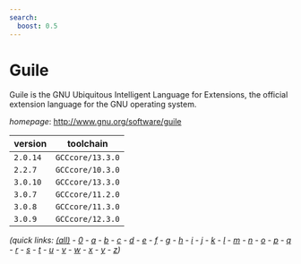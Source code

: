 ```yaml
---
search:
  boost: 0.5
---
```

# Guile

Guile is the GNU Ubiquitous Intelligent Language for Extensions, the official extension language for the GNU operating system.

*homepage*: <http://www.gnu.org/software/guile>

version | toolchain
--------|----------
``2.0.14`` | ``GCCcore/13.3.0``
``2.2.7`` | ``GCCcore/10.3.0``
``3.0.10`` | ``GCCcore/13.3.0``
``3.0.7`` | ``GCCcore/11.2.0``
``3.0.8`` | ``GCCcore/11.3.0``
``3.0.9`` | ``GCCcore/12.3.0``


*(quick links: [(all)](../index.md) - [0](../0/index.md) - [a](../a/index.md) - [b](../b/index.md) - [c](../c/index.md) - [d](../d/index.md) - [e](../e/index.md) - [f](../f/index.md) - [g](../g/index.md) - [h](../h/index.md) - [i](../i/index.md) - [j](../j/index.md) - [k](../k/index.md) - [l](../l/index.md) - [m](../m/index.md) - [n](../n/index.md) - [o](../o/index.md) - [p](../p/index.md) - [q](../q/index.md) - [r](../r/index.md) - [s](../s/index.md) - [t](../t/index.md) - [u](../u/index.md) - [v](../v/index.md) - [w](../w/index.md) - [x](../x/index.md) - [y](../y/index.md) - [z](../z/index.md))*


